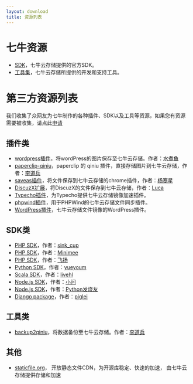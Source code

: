 ```yaml
---
layout: download
title: 资源列表
---
```


# 七牛资源

- [SDK](http://developer.qiniu.com/docs/v6/sdk/)，七牛云存储提供的官方SDK。
- [工具集](http://docs.qiniu.com/tools/v6/index.html)，七牛云存储所提供的开发和支持工具。

# 第三方资源列表

我们收集了众网友为七牛制作的各种插件、SDK以及工具等资源，如果您有资源需要被收集，请点此[申请](http://github.com/qiniu/docs.qiniu.com/issues/new)

## 插件类

- [wordpress插件](http://downloads.wordpress.org/plugin/wpjam-qiniu.zip)，将wordPress的图片保存至七牛云存储。作者：[水煮鱼](http://blog.wpjam.com/project/wpjam-qiniutek/)
- [paperclip-qiniu](http://github.com/lidaobing/paperclip-qiniu)，paperclip 的 qiniu 插件，直接存储图片到七牛云存储，作者：[李道兵](http://blog.lidaobing.com)
- [saveas插件](http://github.com/nighca/saveas)，将文件保存到七牛云存储的chrome插件，作者：[杨寒星](http://github.com/nighca)
- [DiscuzX扩展](http://www.discuz.net/thread-3399569-1-1.html)，将DiscuzX的文件保存到七牛云存储，作者：[Luca](http://www.discuz.net/home.php?mod=space&uid=2108103)
- [Typecho插件](http://www.microhu.com/qiniu-upload-plugin-for-typecho.html)，为Typecho提供七牛云存储镜像加速插件。
- [phpwind插件](http://www.phpwind.net/read/3196606)，用于PHPWind的七牛云存储文件同步插件。
- [WordPress插件](http://wordpress.org/plugins/wpjam-qiniu/)，七牛云存储文件镜像的WordPress插件。

## SDK类

- [PHP SDK](http://github.com/sinkcup/php-sdk/tree/pear)，作者：[sink_cup](http://www.cnblogs.com/sink_cup/)
- [PHP SDK](http://github.com/zither/simple-qiniu-sdk)，作者：[Minimee](http://github.com/zither)
- [PHP SDK](http://github.com/hfcorriez/php-qiniu)，作者：[飞扬](http://github.com/hfcorriez)
- [Python SDK](http://github.com/yueyoum/seven-cow)，作者：[yueyoum](http://github.com/yueyoum)
- [Scala SDK](http://git.oschina.net/livehl/qiniu-scala-sdk.git)，作者：[livehl](http://git.oschina.net/livehl)
- [Node.js SDK](http://github.com/iwillwen/node-qiniu)，作者：[小问](http://github.com/iwillwen)
- [Node.js SDK](http://github.com/fengmk2/qn)，作者：[Python发烧友](http://github.com/fengmk2)
- [Django package](https://github.com/piglei/django-qiniu)，作者：[piglei](https://github.com/piglei)

## 工具类

- [backup2qiniu](http://github.com/lidaobing/backup2qiniu)，将数据备份至七牛云存储。作者：[李道兵](http://blog.lidaobing.com)

## 其他

- [staticfile.org](http://staticfile.org)， 开放静态文件CDN，为开源库稳定、快速的加速， 由七牛云存储提供存储和加速
